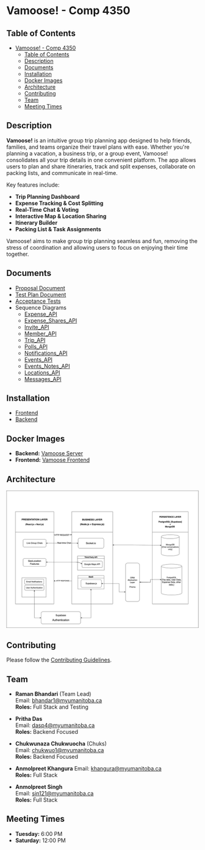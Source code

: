 # Vamoose! - Comp 4350

## Table of Contents

- [Vamoose! - Comp 4350](#vamoose---comp-4350)
  - [Table of Contents](#table-of-contents)
  - [Description](#description)
  - [Documents](#documents)
  - [Installation](#installation)
  - [Docker Images](#docker-images)
  - [Architecture](#architecture)
  - [Contributing](#contributing)
  - [Team](#team)
  - [Meeting Times](#meeting-times)

## Description

**Vamoose!** is an intuitive group trip planning app designed to help friends, families, and teams organize their travel plans with ease. Whether you're planning a vacation, a business trip, or a group event, Vamoose! consolidates all your trip details in one convenient platform. The app allows users to plan and share itineraries, track and split expenses, collaborate on packing lists, and communicate in real-time.

Key features include:

- **Trip Planning Dashboard**
- **Expense Tracking & Cost Splitting**
- **Real-Time Chat & Voting**
- **Interactive Map & Location Sharing**
- **Itinerary Builder**
- **Packing List & Task Assignments**

Vamoose! aims to make group trip planning seamless and fun, removing the stress of coordination and allowing users to focus on enjoying their time together.

## Documents

- [Proposal Document](./Documentation/project_proposal.md)
- [Test Plan Document](./Documentation/Test_Plan_Sprint_3.pdf)
- [Acceptance Tests](./Documentation/Acceptance_Tests.pdf)
- Sequence Diagrams
  - [Expense_API](./Documentation/SequenceDiagrams/expense_api_seq_diagram.pdf)
  - [Expense_Shares_API](./Documentation/SequenceDiagrams/expenseShare_api_seq_diagram.pdf)
  - [Invite_API](./Documentation/SequenceDiagrams/invitee_api_seq_diagram.pdf)
  - [Member_API](./Documentation/SequenceDiagrams/member_api_seq_diagram.pdf)
  - [Trip_API](./Documentation/SequenceDiagrams/trip_api_seq_diagram.pdf)
  - [Polls_API](./Documentation/SequenceDiagrams/polls_api_seq_diagram.pdf)
  - [Notifications_API](./Documentation/SequenceDiagrams/notifications_api_seq_diagram.pdf)
  - [Events_API](./Documentation/SequenceDiagrams/events_api_seq_diagram.pdf)
  - [Events_Notes_API](./Documentation/SequenceDiagrams/eventNotes_api_seq_diagram.pdf)
  - [Locations_API](./Documentation/SequenceDiagrams/location_api_seq_diagram.pdf)
  - [Messages_API](./Documentation/SequenceDiagrams/messages_api_seq_diagram.pdf)

## Installation

- [Frontend](./frontend/README.md)
- [Backend](./server//README.md)

## Docker Images

- **Backend:** [Vamoose Server](https://hub.docker.com/r/ramanbhandari14/vamoose-server)
- **Frontend:** [Vamoose Frontend](https://hub.docker.com/r/ramanbhandari14/vamoose-frontend)

## Architecture

![Architecture](./Diagrams/Vamoose-Architecture.jpg)

## Contributing

Please follow the [Contributing Guidelines](./Documentation/CONTRIBUTING.md).

## Team

- **Raman Bhandari** (Team Lead)  
  Email: <bhandar1@myumanitoba.ca>  
  **Roles:** Full Stack and Testing

- **Pritha Das**  
  Email: <dasp4@myumanitoba.ca>  
  **Roles:** Backend Focused

- **Chukwunaza Chukwuocha** (Chuks)  
  Email: <chukwuo1@myumanitoba.ca>  
  **Roles:** Backend Focused

- **Anmolpreet Khangura**
  Email: <khangura@myumanitoba.ca>  
  **Roles:** Full Stack

- **Anmolpreet Singh**  
  Email: <sin121@myumanitoba.ca>  
  **Roles:** Full Stack

## Meeting Times

- **Tuesday:** 6:00 PM
- **Saturday:** 12:00 PM
